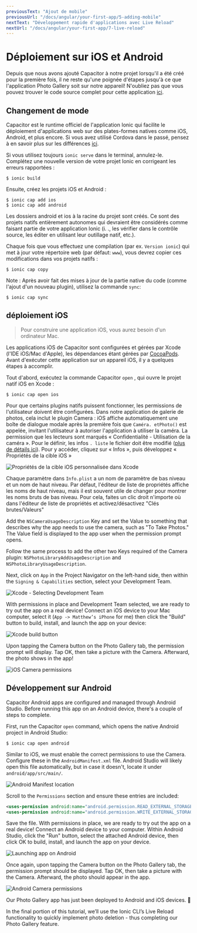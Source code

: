 ```yaml
---
previousText: "Ajout de mobile"
previousUrl: "/docs/angular/your-first-app/5-adding-mobile"
nextText: "Développement rapide d'applications avec Live Reload"
nextUrl: "/docs/angular/your-first-app/7-live-reload"
---
```


# Déploiement sur iOS et Android

Depuis que nous avons ajouté Capacitor à notre projet lorsqu'il a été créé pour la première fois, il ne reste qu'une poignée d'étapes jusqu'à ce que l'application Photo Gallery soit sur notre appareil! N'oubliez pas que vous pouvez trouver le code source complet pour cette application [ici](https://github.com/ionic-team/photo-gallery-capacitor-ng).

## Changement de mode

Capacitor est le runtime officiel de l'application Ionic qui facilite le déploiement d'applications web sur des plates-formes natives comme iOS, Android, et plus encore. Si vous avez utilisé Cordova dans le passé, pensez à en savoir plus sur les différences [ici](https://capacitor.ionicframework.com/docs/cordova#differences-between-capacitor-and-cordova).

Si vous utilisez toujours `ionic serve` dans le terminal, annulez-le. Complétez une nouvelle version de votre projet Ionic en corrigeant les erreurs rapportées :

```shell
$ ionic build
```

Ensuite, créez les projets iOS et Android :

```shell
$ ionic cap add ios
$ ionic cap add android
```

Les dossiers android et ios à la racine du projet sont créés. Ce sont des projets natifs entièrement autonomes qui devraient être considérés comme faisant partie de votre application Ionic (i. ., les vérifier dans le contrôle source, les éditer en utilisant leur outillage natif, etc.).

Chaque fois que vous effectuez une compilation (par ex. `Version ionic`) qui met à jour votre répertoire web (par défaut: `www`), vous devrez copier ces modifications dans vos projets natifs :

```shell
$ ionic cap copy
```

Note : Après avoir fait des mises à jour de la partie native du code (comme l'ajout d'un nouveau plugin), utilisez la commande `sync`:

```shell
$ ionic cap sync
```

## déploiement iOS

> Pour construire une application iOS, vous aurez besoin d'un ordinateur Mac.

Les applications iOS de Capacitor sont configurées et gérées par Xcode (l'IDE iOS/Mac d'Apple), les dépendances étant gérées par [CocoaPods](https://cocoapods.org/). Avant d'exécuter cette application sur un appareil iOS, il y a quelques étapes à accomplir.

Tout d'abord, exécutez la commande Capacitor `open` , qui ouvre le projet natif iOS en Xcode :

```shell
$ ionic cap open ios
```

Pour que certains plugins natifs puissent fonctionner, les permissions de l'utilisateur doivent être configurées. Dans notre application de galerie de photos, cela inclut le plugin Camera : iOS affiche automatiquement une boîte de dialogue modale après la première fois que `Caméra. etPhoto()` est appelée, invitant l'utilisateur à autoriser l'application à utiliser la caméra. La permission que les lecteurs sont marqués « Confidentialité - Utilisation de la caméra ». Pour le définir, les infos `. liste` le fichier doit être modifié ([plus de détails ici](https://capacitor.ionicframework.com/docs/ios/configuration)). Pour y accéder, cliquez sur « Infos », puis développez « Propriétés de la cible iOS »

![Propriétés de la cible iOS personnalisée dans Xcode](/docs/assets/img/guides/first-app-cap-ng/xcode-info-plist.png)

Chaque paramètre dans `Info.plist` a un nom de paramètre de bas niveau et un nom de haut niveau. Par défaut, l'éditeur de liste de propriétés affiche les noms de haut niveau, mais il est souvent utile de changer pour montrer les noms bruts de bas niveau. Pour cela, faites un clic droit n'importe où dans l'éditeur de liste de propriétés et activez/désactivez "Clés brutes/Valeurs"

Add the `NSCameraUsageDescription` Key and set the Value to something that describes why the app needs to use the camera, such as "To Take Photos." The Value field is displayed to the app user when the permission prompt opens.

Follow the same process to add the other two Keys required of the Camera plugin: `NSPhotoLibraryAddUsageDescription` and `NSPhotoLibraryUsageDescription`.

Next, click on `App` in the Project Navigator on the left-hand side, then within the `Signing & Capabilities` section, select your Development Team.

![Xcode - Selecting Development Team](/docs/assets/img/guides/first-app-cap-ng/xcode-signing.png)

With permissions in place and Development Team selected, we are ready to try out the app on a real device! Connect an iOS device to your Mac computer, select it (`App -> Matthew’s iPhone` for me) then click the "Build" button to build, install, and launch the app on your device:

![Xcode build button](/docs/assets/img/guides/first-app-cap-ng/xcode-build-button.png)

Upon tapping the Camera button on the Photo Gallery tab, the permission prompt will display. Tap OK, then take a picture with the Camera. Afterward, the photo shows in the app!

![iOS Camera permissions](/docs/assets/img/guides/first-app-cap-ng/ios-permissions-photo.png)

## Développement sur Android

Capacitor Android apps are configured and managed through Android Studio. Before running this app on an Android device, there's a couple of steps to complete.

First, run the Capacitor `open` command, which opens the native Android project in Android Studio:

```shell
$ ionic cap open android
```

Similar to iOS, we must enable the correct permissions to use the Camera. Configure these in the `AndroidManifest.xml` file. Android Studio will likely open this file automatically, but in case it doesn't, locate it under `android/app/src/main/`.

![Android Manifest location](/docs/assets/img/guides/first-app-cap-ng/android-manifest.png)

Scroll to the `Permissions` section and ensure these entries are included:

```xml
<uses-permission android:name="android.permission.READ_EXTERNAL_STORAGE"/>
<uses-permission android:name="android.permission.WRITE_EXTERNAL_STORAGE" />
```

Save the file. With permissions in place, we are ready to try out the app on a real device! Connect an Android device to your computer. Within Android Studio, click the "Run" button, select the attached Android device, then click OK to build, install, and launch the app on your device.

![Launching app on Android](/docs/assets/img/guides/first-app-cap-ng/android-device.png)

Once again, upon tapping the Camera button on the Photo Gallery tab, the permission prompt should be displayed. Tap OK, then take a picture with the Camera. Afterward, the photo should appear in the app.

![Android Camera permissions](/docs/assets/img/guides/first-app-cap-ng/android-permissions-photo.png)

Our Photo Gallery app has just been deployed to Android and iOS devices. 🎉

In the final portion of this tutorial, we’ll use the Ionic CLI’s Live Reload functionality to quickly implement photo deletion - thus completing our Photo Gallery feature.
